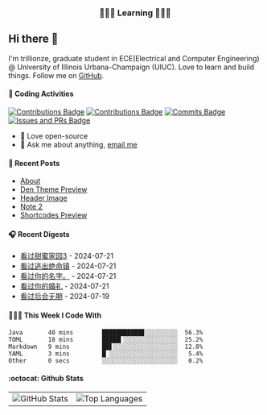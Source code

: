 <p align="center">
 <h3 align="center">🧑🏻‍💻 Learning 🧑🏻‍💻</h3>
</p>

## Hi there 👋

I'm trillionze, graduate student in ECE(Electrical and Computer Engineering) @ University of Illinois Urbana-Champaign (UIUC). Love to learn and build things. Follow me on [GitHub](https://github.com/trillionze).

#### 🔨 Coding Activities

[![Contributions Badge](https://badges.strrl.dev/contributions/all/trillionze?style=flat-square)](https://github.com/trillionze)
[![Contributions Badge](https://badges.strrl.dev/contributions/weekly/trillionze?style=flat-square)](https://github.com/trillionze)
[![Commits Badge](https://badges.strrl.dev/commits/weekly/trillionze?style=flat-square)](https://github.com/trillionze)
[![Issues and PRs Badge](https://badges.strrl.dev/issues-and-prs/weekly/trillionze?style=flat-square)](https://github.com/trillionze)

- 💼 Love open-source
- 💬 Ask me about anything, [email me](trillionze@163.com)

#### 📰 Recent Posts

<!-- blog starts -->
* <a href=https://www.trillionze.com/en/about/ target='_blank'>About</a>
* <a href=https://www.trillionze.com/en/2018/03/06/den-theme-preview/ target='_blank'>Den Theme Preview</a>
* <a href=https://www.trillionze.com/en/2018/03/05/header-image/ target='_blank'>Header Image</a>
* <a href=https://www.trillionze.com/en/2018/03/04/note-2/ target='_blank'>Note 2</a>
* <a href=https://www.trillionze.com/en/2018/03/04/shortcodes-preview/ target='_blank'>Shortcodes Preview</a>
<!-- blog ends -->

#### 🎧 Recent Digests

<!-- douban starts -->
* <a href='http://movie.douban.com/subject/35929861/' target='_blank'>看过甜蜜家园3</a> - 2024-07-21
* <a href='http://movie.douban.com/subject/26688480/' target='_blank'>看过逃出绝命镇</a> - 2024-07-21
* <a href='http://movie.douban.com/subject/26683290/' target='_blank'>看过你的名字。</a> - 2024-07-21
* <a href='http://movie.douban.com/subject/34973399/' target='_blank'>看过你的婚礼</a> - 2024-07-21
* <a href='http://movie.douban.com/subject/25805741/' target='_blank'>看过后会无期</a> - 2024-07-19
<!-- douban ends -->

#### 👨🏻‍💻 This Week I Code With

<!-- code_time starts -->

```text
Java       40 mins        ███████████▊░░░░░░░░░  56.3%
TOML       18 mins        █████▎░░░░░░░░░░░░░░░  25.2%
Markdown   9 mins         ██▋░░░░░░░░░░░░░░░░░░  12.8%
YAML       3 mins         █▏░░░░░░░░░░░░░░░░░░░   5.4%
Other      0 secs         ░░░░░░░░░░░░░░░░░░░░░   0.2%
```

<!-- code_time ends -->

#### :octocat: Github Stats

<table>
  <tr>
    <td>
      <img src="https://github-readme-stats.vercel.app/api?username=trillionze&show_icons=true&theme=radical" alt="GitHub Stats" />
    </td>
    <td>
      <img src="https://github-readme-stats.vercel.app/api/top-langs/?username=trillionze&layout=compact&theme=gotham" alt="Top Languages" />
    </td>
  </tr>
</table>

